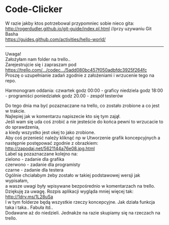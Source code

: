 # Code-Clicker

W razie jakby ktos potrzebowal przypomniec sobie nieco gita:<br />
http://rogerdudler.github.io/git-guide/index.pl.html         //przy uzywaniu Git Basha<br />
https://guides.github.com/activities/hello-world/<br />
  
--------------------------------------------------  
  
Uwaga!  
Założyłam nam folder na trello..  
Zarejestrujcie się i zapraszam pod https://trello.com/…/codec…/5add080bc457f050adbfdc3925f264fc  
Proszę o uzupełnianie zadań zgodnie z założeniami i wrzucenie tego na repo.  
  
Harmonogram oddania:
czwartek godz 00:00 - graficy
niedziela godz 18:00 - programiści
poniedziałek godz 20.00 - zespół testerów
  
Do tego dnia ma być pozaznaczane na trello, co zostało zrobione a co jest w trakcie.  
Najlepiej jak w komentarzu napiszecie kto się tym zajął.  
Jeśli wam się uda coś zrobić a nie jesteście do końca pewni to wrzucacie to do sprawdzenia,  
a kiedy wszystko jest okej to jako zrobione.  
Aby coś przenieść należy kliknąć np w Utworzenie grafik koncepcyjnych a następnie postępować zgodnie z obrazkiem:   http://zapodaj.net/5621144a76e08.jpg.html  
Label są pozaznaczane kolejno na:  
zielono - zadanie dla grafika  
czerwono - zadanie dla programisty  
czarne - zadanie dla testera  
Ogólnie chciałabym żeby zostało w takiej podstawowej wersji jak wypisałam,  
a wasze uwagi były wpisywane bezpośrednio w komentarzach na trello.  
Dziękuję za uwagę. Rozpis aplikacji wygląda mniej więcej tak: http://1drv.ms/1L28uSa  
I w tym folderze będą wszystkie rzeczy koncepcyjne. Jak działa funkcja taka i taka.. Fabuła itd..   
Dodawane aż do niedzieli. Jednakże na razie skupiamy się na rzeczach na trello.  
